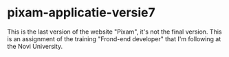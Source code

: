 # pixam-applicatie-versie7
This is the last version of the website "Pixam", it's not the final version. This is an assignment of the training "Frond-end developer" that I'm following at the Novi University.
